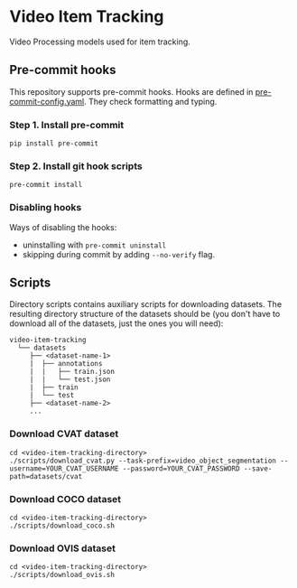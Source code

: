 # Video Item Tracking

Video Processing models used for item tracking.

## Pre-commit hooks

This repository supports pre-commit hooks. Hooks are defined in [pre-commit-config.yaml](.pre-commit-config.yaml). They check formatting and typing.

### Step 1. Install pre-commit
```
pip install pre-commit
```
### Step 2. Install git hook scripts
```
pre-commit install
```

### Disabling hooks
Ways of disabling the hooks:
- uninstalling with `pre-commit uninstall`
- skipping during commit by adding `--no-verify` flag.


## Scripts

Directory scripts contains auxiliary scripts for downloading datasets.
The resulting directory structure of the datasets should be (you don't have to download all of the datasets, just the ones you will need):

```
video-item-tracking
  └── datasets
     ├── <dataset-name-1>
     |  ├── annotations
     |  |   ├── train.json
     |  |   └── test.json
     |  ├── train
     |  └── test
     ├── <dataset-name-2>
     ...
```
### Download CVAT dataset
```
cd <video-item-tracking-directory>
./scripts/download_cvat.py --task-prefix=video_object_segmentation --username=YOUR_CVAT_USERNAME --password=YOUR_CVAT_PASSWORD --save-path=datasets/cvat
```

### Download COCO dataset
```
cd <video-item-tracking-directory>
./scripts/download_coco.sh
```

### Download OVIS dataset
```
cd <video-item-tracking-directory>
./scripts/download_ovis.sh
```